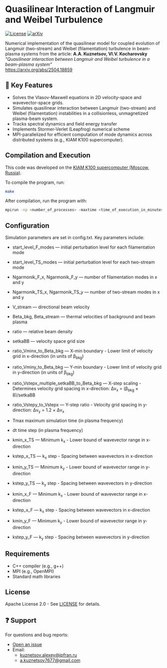 # Quasilinear Interaction of Langmuir and Weibel Turbulence

[![License](https://img.shields.io/badge/License-Apache%202.0-blue.svg)](LICENSE)
[![arXiv](https://img.shields.io/badge/arXiv-2504.18859-b31b1b.svg)](https://arxiv.org/abs/2504.18859)

Numerical implementation of the quasilinear model for coupled evolution of Langmuir (two-stream) and Weibel (filamentation) turbulence in beam-plasma systems from the article: 
**A.A. Kuznetsov, Vl.V. Kocharovsky**  
*"Quasilinear interaction between Langmuir and Weibel turbulence in a beam-plasma system"*  
https://arxiv.org/abs/2504.18859

## 📌 Key Features
- Solves the Vlasov-Maxwell equations in 2D velocity-space and wavevector-space grids.
- Simulates quasilinear interaction between Langmuir (two-stream) and Weibel (filamentation) instabilities in a collisionless, unmagnetized plasma-beam system.
- Tracks spectral dynamics and field energy transfer
- Implements Stormer-Verlet (Leapfrog) numerical scheme
- MPI-parallelized for efficient computation of mode dynamics across distributed systems (e.g., KIAM K100 supercomputer).

## Compilation and Execution

This code was developed on the [KIAM K100 supercomputer (Moscow, Russia)](https://www.kiam.ru/MVS/).

  To compile the program, run:
  ```bash
  make
  ```
  After compilation, run the program with:
  ```bash
  mpirun -np <number_of_processes> -maxtime <time_of_execution_in_minutes> build/exe9_c
  ```
## Configuration
Simulation parameters are set in config.txt. Key parameters include:

- start_level_F_modes  &mdash;  initial perturbation level for each filamentation mode
- start_level_TS_modes  &mdash;  initial perturbation level for each two-stream mode
  
- Ngarmonik_F_x, Ngarmonik_F_y  &mdash;  number of filamentation modes in x and y
- Ngarmonik_TS_x, Ngarmonik_TS_y  &mdash;  number of two-stream modes in x and y
  
- V_stream  &mdash;  directional beam velocity
- Beta_bkg, Beta_stream  &mdash;  thermal velocities of background and beam plasma
- ratio  &mdash;  relative beam density

- setkaBB  &mdash;  velocity space grid size
- ratio_Vminx_to_Beta_bkg  &mdash;  X-min boundary - Lower limit of velocity grid in x-direction (in units of β<sub>bkg</sub>)
- ratio_Vminy_to_Beta_bkg  &mdash;  Y-min boundary - Lower limit of velocity grid in y-direction (in units of β<sub>bkg</sub>)
- ratio_Vstepx_multiple_setkaBB_to_Beta_bkg  &mdash;  X-step scaling - Determines velocity grid spacing in x-direction: Δv<sub>x</sub> = (β<sub>bkg</sub> × 8)/setkaBB
- ratio_Vstepy_to_Vstepx  &mdash;  Y-step ratio - Velocity grid spacing in y-direction: Δv<sub>y</sub> = 1.2 × Δv<sub>x</sub>

- Tmax  maximum simulation time (in plasma frequency)
- dt  time step (in plasma frequency)

- kmin_x_TS  &mdash;  Minimum k<sub>x</sub> - Lower bound of wavevector range in x-direction
- kstep_x_TS  &mdash;  k<sub>x</sub> step - Spacing between wavevectors in x-direction
- kmin_y_TS  &mdash;  Minimum k<sub>y</sub> - Lower bound of wavevector range in y-direction
- kstep_y_TS  &mdash;  k<sub>y</sub> step - Spacing between wavevectors in y-direction

- kmin_x_F  &mdash;  Minimum k<sub>x</sub> - Lower bound of wavevector range in x-direction
- kstep_x_F  &mdash;  k<sub>x</sub> step - Spacing between wavevectors in x-direction
- kmin_y_F  &mdash;  Minimum k<sub>y</sub> - Lower bound of wavevector range in y-direction
- kstep_y_F  &mdash;  k<sub>y</sub> step - Spacing between wavevectors in y-direction

## Requirements

- C++ compiler (e.g., g++)
- MPI (e.g., OpenMPI)
- Standard math libraries

## License

Apache License 2.0 - See [LICENSE](LICENSE) for details.

## ❓ Support

For questions and bug reports:

- [Open an issue](https://github.com/alex-kuznetsov7677/Quasilinear-Weibel-and-Lengmuir-Turbulence)
- Email:
  - [kuznetsov.alexey@ipfran.ru](mailto:kuznetsov.alexey@ipfran.ru)
  - [a.kuznetsov7677@gmail.com](mailto:a.kuznetsov7677@gmail.com)

